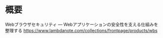 # 概要
Webブラウザセキュリティ ― Webアプリケーションの安全性を支える仕組みを整理する
https://www.lambdanote.com/collections/frontpage/products/wbs
